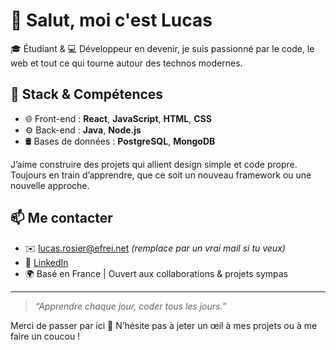 # 👋 Salut, moi c'est Lucas

🎓 Étudiant & 💻 Développeur en devenir, je suis passionné par le code, le web et tout ce qui tourne autour des technos modernes.

## 🚀 Stack & Compétences

- 🌐 Front-end : **React**, **JavaScript**, **HTML**, **CSS**
- ⚙️ Back-end : **Java**, **Node.js**
- 🛢️ Bases de données : **PostgreSQL**, **MongoDB**

J’aime construire des projets qui allient design simple et code propre. Toujours en train d’apprendre, que ce soit un nouveau framework ou une nouvelle approche.

## 📫 Me contacter

- ✉️ lucas.rosier@efrei.net *(remplace par un vrai mail si tu veux)*
- 💼 [LinkedIn](https://www.linkedin.com/in/lucas-rosier-674333296/)
- 🌍 Basé en France | Ouvert aux collaborations & projets sympas

---

> *“Apprendre chaque jour, coder tous les jours.”*

Merci de passer par ici 👋 N’hésite pas à jeter un œil à mes projets ou à me faire un coucou !
